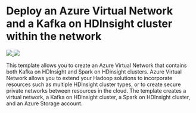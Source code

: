 # Deploy an Azure Virtual Network and a Kafka on HDInsight cluster within the network

<a href="https://portal.azure.com/#create/Microsoft.Template/uri/https%3A%2F%2Fraw.githubusercontent.com%2FAzure%2Fazure-quickstart-templates%2Fmaster%2F101-hdinsight-spark-kafka%2Fazuredeploy.json" target="_blank">
    <img src="http://azuredeploy.net/deploybutton.png"/>
</a>
<a href="http://armviz.io/#/?load=https%3A%2F%2Fraw.githubusercontent.com%2FAzure%2Fazure-quickstart-templates%2Fmaster%2F101-hdinsight-spark-kafka%2Fazuredeploy.json" target="_blank">
    <img src="http://armviz.io/visualizebutton.png"/>
</a>

This template allows you to create an Azure Virtual Network that contains both Kafka on HDInsight and Spark on HDinsight clusters. Azure Virtual Network allows you to extend your Hadoop solutions to incorporate resources such as multiple HDInsight cluster types, or to create secure private networks between resources in the cloud. The template creates a virtual network, a Kafka on HDInsight cluster, a Spark on HDInsight cluster, and an Azure Storage account.